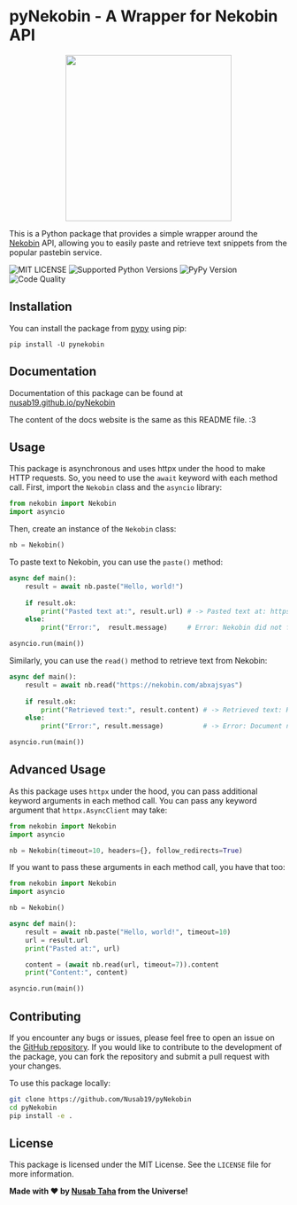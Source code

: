 # pyNekobin - A Wrapper for Nekobin API
<p align="center">
<img height="300px" src="https://graph.org/file/3d18ed58543a0379b241c.jpg">
</p>

This is a Python package that provides a simple wrapper around the [Nekobin](https://nekobin.com/) API, allowing you to easily paste and retrieve text snippets from the popular pastebin service.

<img src="https://img.shields.io/pypi/l/pyNekobin.svg" alt="MIT LICENSE"> <img src="https://img.shields.io/pypi/pyversions/pynekobin.svg" alt="Supported Python Versions">
<img src="https://img.shields.io/pypi/v/pynekobin.svg" alt="PyPy Version">
<img src="https://github.com/Nusab19/pyNekobin/assets/85403795/3571b347-f97a-409c-9bc3-fdcc8d48e098" alt="Code Quality">


## Installation

You can install the package from [pypy](https://pypi.org/project/pyNekobin/) using pip:

```
pip install -U pynekobin
```

## Documentation
Documentation of this package can be found at <a href="https://nusab19.github.io/pyNekobin">nusab19.github.io/pyNekobin</a>

The content of the docs website is the same as this README file. :3

## Usage

This package is asynchronous and uses httpx under the hood to make HTTP requests. So, you need to use the `await` keyword with each method call.
First, import the `Nekobin` class and the `asyncio` library:

```python
from nekobin import Nekobin
import asyncio
```

Then, create an instance of the `Nekobin` class:

```python
nb = Nekobin()
```

To paste text to Nekobin, you can use the `paste()` method:

```python
async def main():
    result = await nb.paste("Hello, world!")
    
    if result.ok:
        print("Pasted text at:", result.url) # -> Pasted text at: https://nekobin.com/abxajsyas
    else:
        print("Error:",  result.message)     # Error: Nekobin did not fulfil the request

asyncio.run(main())
```

Similarly, you can use the `read()` method to retrieve text from Nekobin:

```python
async def main():
    result = await nb.read("https://nekobin.com/abxajsyas")
    
    if result.ok:
        print("Retrieved text:", result.content) # -> Retrieved text: Hello, world!
    else:
        print("Error:", result.message)          # -> Error: Document not found 

asyncio.run(main())
```

## Advanced Usage

As this package uses `httpx` under the hood, you can pass additional keyword arguments in each method call. You can pass any keyword argument that `httpx.AsyncClient` may take:

```python
from nekobin import Nekobin
import asyncio

nb = Nekobin(timeout=10, headers={}, follow_redirects=True)
```

If you want to pass these arguments in each method call, you have that too:

```python
from nekobin import Nekobin
import asyncio

nb = Nekobin()

async def main():
    result = await nb.paste("Hello, world!", timeout=10)
    url = result.url
    print("Pasted at:", url)

    content = (await nb.read(url, timeout=7)).content
    print("Content:", content)

asyncio.run(main())
```

## Contributing

If you encounter any bugs or issues, please feel free to open an issue on the [GitHub repository](https://github.com/Nusab19/pyNekobin/pulls). If you would like to contribute to the development of the package, you can fork the repository and submit a pull request with your changes.

To use this package locally:
```bash
git clone https://github.com/Nusab19/pyNekobin
cd pyNekobin
pip install -e .
```


## License

This package is licensed under the MIT License. See the `LICENSE` file for more information.



**Made with ❤ by [Nusab Taha](https://github.com/Nusab19) from the Universe!**

